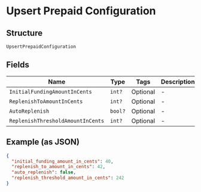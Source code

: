 
# Upsert Prepaid Configuration

## Structure

`UpsertPrepaidConfiguration`

## Fields

| Name | Type | Tags | Description |
|  --- | --- | --- | --- |
| `InitialFundingAmountInCents` | `int?` | Optional | - |
| `ReplenishToAmountInCents` | `int?` | Optional | - |
| `AutoReplenish` | `bool?` | Optional | - |
| `ReplenishThresholdAmountInCents` | `int?` | Optional | - |

## Example (as JSON)

```json
{
  "initial_funding_amount_in_cents": 40,
  "replenish_to_amount_in_cents": 42,
  "auto_replenish": false,
  "replenish_threshold_amount_in_cents": 242
}
```

